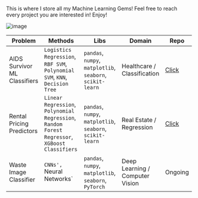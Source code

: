 This is where I store all my Machine Learning Gems! Feel free to reach every project you are interested in!
Enjoy!

![image](https://github.com/user-attachments/assets/af35967a-ac46-43fa-a749-da5d8b114bb8)


| **Problem**                                                             | **Methods**                                                             | **Libs**                                       | **Domain**                | **Repo** |
|-------------------------------------------------------------------------|-------------------------------------------------------------------------|------------------------------------------------|---------------------------|---------|
| AIDS Survivor ML Classifiers                                            | `Logistics Regression`, `RBF SVM`, `Polynomial SVM`, `KNN`, `Decision Tree` | `pandas`, `numpy`, `matplotlib`, `seaborn`, `scikit-learn` | Healthcare / Classification | [Click](https://github.com/maidinh2409/AIDS-ML-Classification)   |
| Rental Pricing Predictors                                                | `Linear Regression`, `Polynomial Regression`, `Random Forest Regressor`, `XGBoost Classifiers`                  | `pandas`, `numpy`, `matplotlib`, `seaborn`, `scikit-learn` | Real Estate / Regression   | [Click](https://github.com/maidinh2409/Rental-Pricing-Predictors)   |
| Waste Image Classifier                                                | `CNNs', `Neural Networks`                  | `pandas`, `numpy`, `matplotlib`, `seaborn`, `PyTorch` | Deep Learning / Computer Vision   | Ongoing   |
